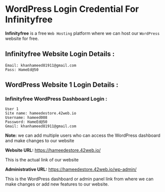 # WordPress Login Credential For Infinityfree

**Infinityfree** is a free `Web Hosting` platform where we can host our `WordPress` website for free.

## Infinityfree Website Login Details :

```
Email: khanhameed81911@gmail.com
Pass: HameEd@50
```

## WordPress Website 1 Login Details :

### Infinityfree WordPress Dashboard Login :

```
User 1
Site name: hameedestore.42web.io
Username: hameed008
Password: HameEd@50
Gmail: khanhameed81911@gmail.com
```

**Note:** we can add multiple users who can access the WordPress dashboard and make changes to our website

**Website URL:** https://hameedestore.42web.io/

This is the actual link of our website

**Administrative URL:** https://hameedestore.42web.io/wp-admin/

This is the WordPress dashboard or admin panel link from where we can make changes or add new features to our website.

